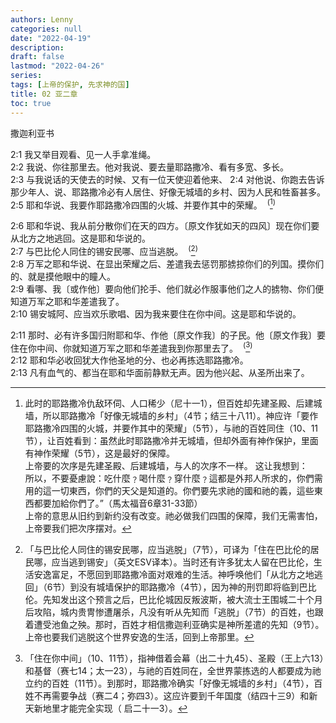 ```yaml
---
authors: Lenny
categories: null
date: "2022-04-19"
description: 
draft: false
lastmod: "2022-04-26"
series:
tags: [上帝的保护, 先求神的国]
title: 02 亚二章
toc: true
---
```

撒迦利亚书
<!--more-->

2:1 我又举目观看、见一人手拿准绳。    
2:2 我说、你往那里去。他对我说、要去量耶路撒冷、看有多宽、多长。    
2:3 与我说话的天使去的时候、又有一位天使迎着他来、
2:4 对他说、你跑去告诉那少年人、说、耶路撒冷必有人居住、好像无城墙的乡村、因为人民和牲畜甚多。    
2:5 耶和华说、我要作耶路撒冷四围的火城、并要作其中的荣耀。&nbsp;&nbsp;<sup>(</sup>[^1]<sup>)</sup>    

2:6 耶和华说、我从前分散你们在天的四方。〔原文作犹如天的四风〕现在你们要从北方之地逃回。这是耶和华说的。    
2:7 与巴比伦人同住的锡安民哪、应当逃脱。&nbsp;&nbsp;<sup>(</sup>[^2]<sup>)</sup>    
2:8 万军之耶和华说、在显出荣耀之后、差遣我去惩罚那掳掠你们的列国。摸你们的、就是摸他眼中的瞳人。    
2:9 看哪、我〔或作他〕要向他们抡手、他们就必作服事他们之人的掳物、你们便知道万军之耶和华差遣我了。    
2:10 锡安城阿、应当欢乐歌唱、因为我来要住在你中间。这是耶和华说的。    

2:11 那时、必有许多国归附耶和华、作他〔原文作我〕的子民。他〔原文作我〕要住在你中间、你就知道万军之耶和华差遣我到你那里去了。&nbsp;&nbsp;<sup>(</sup>[^3]<sup>)</sup>    
2:12 耶和华必收回犹大作他圣地的分、也必再拣选耶路撒冷。    
2:13 凡有血气的、都当在耶和华面前静默无声。因为他兴起、从圣所出来了。    


[^1]: 此时的耶路撒冷仇敌环伺、人口稀少（尼十一1），但百姓却先建圣殿、后建城墙，所以耶路撒冷「好像无城墙的乡村」（4节；结三十八11）。神应许「要作耶路撒冷四围的火城，并要作其中的荣耀」（5节），与祂的百姓同住（10、11节），让百姓看到：虽然此时耶路撒冷并无城墙，但却外面有神作保护，里面有神作荣耀（5节），这是最好的保障。  
上帝要的次序是先建圣殿、后建城墙，与人的次序不一样。  这让我想到：  
所以，不要憂慮說：吃什麼﹖喝什麼﹖穿什麼﹖這都是外邦人所求的，你們需用的這一切東西，你們的天父是知道的。你們要先求祂的國和祂的義，這些東西都要加給你們了。”（馬太福音6章31-33節）  
上帝的意思从旧约到新约没有改变。祂必做我们四围的保障，我们无需害怕，上帝要我们把次序摆对。  
[^2]: 「与巴比伦人同住的锡安民哪，应当逃脱」（7节），可译为「住在巴比伦的居民哪，应当逃到锡安」（英文ESV译本）。当时还有许多犹太人留在巴比伦，生活安逸富足，不愿回到耶路撒冷面对艰难的生活。神呼唤他们「从北方之地逃回」（6节）到没有城墙保护的耶路撒冷（4节），因为神的刑罚即将临到巴比伦。先知发出这个预言之后，巴比伦城因反叛波斯，被大流士王围城二十个月后攻陷，城内贵冑惨遭屠杀，凡没有听从先知而「逃脱」（7节）的百姓，也跟着遭受池鱼之殃。那时，百姓才相信撒迦利亚确实是神所差遣的先知（9节）。   
上帝也要我们逃脱这个世界安逸的生活，回到上帝那里。  
[^3]: 「住在你中间」（10、11节），指神借着会幕（出二十九45）、圣殿（王上六13）和基督（赛七14；太一23），与祂的百姓同在，全世界蒙拣选的人都要成为祂立约的百姓（11节）。到那时，耶路撒冷确实「好像无城墙的乡村」（4节），百姓不再需要争战（赛二4；弥四3）。这应许要到千年国度（结四十三9）和新天新地里才能完全实现（ 启二十一3）。  


